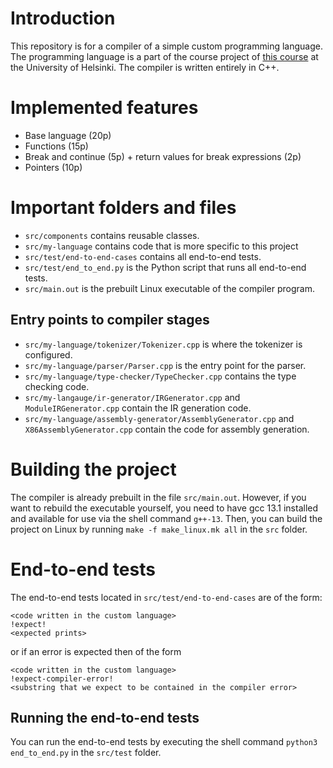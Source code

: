 # Introduction
This repository is for a compiler of a simple custom programming language. The programming language is a part of the course project of [this course](https://hy-compilers.github.io/spring-2024/) at the University of Helsinki. The compiler is written entirely in C++.

# Implemented features
* Base language (20p)
* Functions (15p)
* Break and continue (5p) + return values for break expressions (2p)
* Pointers (10p)

# Important folders and files
* `src/components` contains reusable classes.
* `src/my-language` contains code that is more specific to this project
* `src/test/end-to-end-cases` contains all end-to-end tests.
* `src/test/end_to_end.py` is the Python script that runs all end-to-end tests.
* `src/main.out` is the prebuilt Linux executable of the compiler program.

## Entry points to compiler stages
* `src/my-language/tokenizer/Tokenizer.cpp` is where the tokenizer is configured.
* `src/my-language/parser/Parser.cpp` is the entry point for the parser.
* `src/my-language/type-checker/TypeChecker.cpp` contains the type checking code.
* `src/my-langauge/ir-generator/IRGenerator.cpp` and `ModuleIRGenerator.cpp` contain the IR generation code.
* `src/my-language/assembly-generator/AssemblyGenerator.cpp` and `X86AssemblyGenerator.cpp` contain the code for assembly generation.

# Building the project
The compiler is already prebuilt in the file `src/main.out`. However, if you want to rebuild the executable yourself, you need to have gcc 13.1 installed and available for use via the shell command `g++-13`. Then, you can build the project on Linux by running `make -f make_linux.mk all` in the `src` folder.

# End-to-end tests
The end-to-end tests located in `src/test/end-to-end-cases` are of the form:
```
<code written in the custom language>
!expect!
<expected prints>
```
or if an error is expected then of the form
```
<code written in the custom language>
!expect-compiler-error!
<substring that we expect to be contained in the compiler error>
```

## Running the end-to-end tests
You can run the end-to-end tests by executing the shell command `python3 end_to_end.py` in the `src/test` folder.
